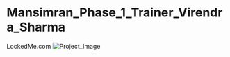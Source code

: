 # Mansimran_Phase_1_Trainer_Virendra_Sharma
LockedMe.com 
![Project_Image](https://user-images.githubusercontent.com/79781094/110070189-6f915680-7d9f-11eb-922b-024e4408d75f.PNG)
